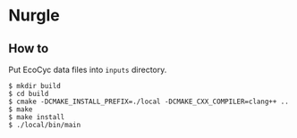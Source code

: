 # Nurgle

## How to

Put EcoCyc data files into `inputs` directory.

```
$ mkdir build
$ cd build
$ cmake -DCMAKE_INSTALL_PREFIX=./local -DCMAKE_CXX_COMPILER=clang++ ..
$ make
$ make install
$ ./local/bin/main
```
